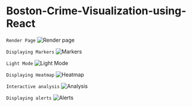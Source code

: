 # Boston-Crime-Visualization-using-React

`Render Page`
![Render page](https://i.imgur.com/GS0XMPE.jpg)

`Displaying Markers`
![Markers](https://i.imgur.com/KLWZjRX.jpg)

`Light Mode`
![Light Mode](https://i.imgur.com/AWqfYau.jpg)

`Displaying Heatmap`
![Heatmap](https://imgur.com/zh54P16.jpg)

`Interactive analysis`
![Analysis](https://imgur.com/hxMoZjm.jpg)

`Displaying alerts`
![Alerts](https://imgur.com/31RcetN.jpg)
